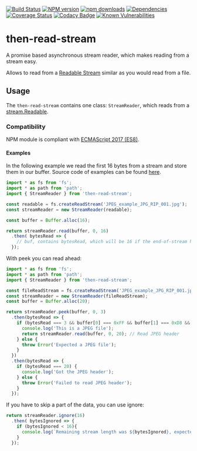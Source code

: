 [![Build Status](https://travis-ci.org/Borewit/then-read-stream.svg?branch=master)](https://travis-ci.org/Borewit/then-read-stream)
[![NPM version](https://badge.fury.io/js/then-read-stream.svg)](https://npmjs.org/package/then-read-stream)
[![npm downloads](http://img.shields.io/npm/dm/then-read-stream.svg)](https://npmcharts.com/compare/then-read-stream?start=600&interval=30)
[![Dependencies](https://david-dm.org/Borewit/then-read-stream.svg)](https://david-dm.org/Borewit/then-read-stream)
[![Coverage Status](https://coveralls.io/repos/github/Borewit/then-read-stream/badge.svg?branch=master)](https://coveralls.io/github/Borewit/then-read-stream?branch=master)
[![Codacy Badge](https://api.codacy.com/project/badge/Grade/8a89b90858734a6da07570eaf2e89849)](https://www.codacy.com/app/Borewit/then-read-stream?utm_source=github.com&amp;utm_medium=referral&amp;utm_content=Borewit/then-read-stream&amp;utm_campaign=Badge_Grade)
[![Known Vulnerabilities](https://snyk.io/test/github/Borewit/then-read-stream/badge.svg?targetFile=package.json)](https://snyk.io/test/github/Borewit/then-read-stream?targetFile=package.json)

# then-read-stream

A promise based asynchronous stream reader, which makes reading from a stream easy.

Allows to read from a [Readable Stream](https://nodejs.org/api/stream.html#stream_readable_streams) 
similar as you would read from a file.

## Usage

The `then-read-stream` contains one class: `StreamReader`, which reads from a [stream.Readable](https://nodejs.org/api/stream.html#stream_class_stream_readable).

### Compatibility

NPM module is compliant with [ECMAScript 2017 (ES8)](https://en.wikipedia.org/wiki/ECMAScript#8th_Edition_-_ECMAScript_2017).

#### Examples

In the following example we read the first 16 bytes from a stream and store them in our buffer.
Source code of examples can be found [here](test/examples.ts).

```JavaScript
import * as fs from 'fs';
import * as path from 'path';
import { StreamReader } from 'then-read-stream';

const readable = fs.createReadStream('JPEG_example_JPG_RIP_001.jpg');
const streamReader = new StreamReader(readable);

const buffer = Buffer.alloc(16);

return streamReader.read(buffer, 0, 16)
  .then( bytesRead => {
    // buf, contains bytesRead, which will be 16 if the end-of-stream has not been reached
  });
```

With peek you can read ahead:
```JavaScript
import * as fs from 'fs';
import * as path from 'path';
import { StreamReader } from 'then-read-stream';

const fileReadStream = fs.createReadStream('JPEG_example_JPG_RIP_001.jpg');
const streamReader = new StreamReader(fileReadStream);
const buffer = Buffer.alloc(20);

return streamReader.peek(buffer, 0, 3)
  .then(bytesRead => {
    if (bytesRead === 3 && buffer[0] === 0xFF && buffer[1] === 0xD8 && buffer[2] === 0xFF) {
      console.log('This is a JPEG file');
      return streamReader.read(buffer, 0, 20); // Read JPEG header
    } else {
      throw Error('Expected a JPEG file');
    }
  })
  .then(bytesRead => {
    if (bytesRead === 20) {
      console.log('Got the JPEG header');
    } else {
      throw Error('Failed to read JPEG header');
    }
  });
```

If you have to skip a part of the data, you can use ignore:
```JavaScript
return streamReader.ignore(16)
  .then( bytesIgnored => {
    if (bytesIgnored < 16){
      console.log(`Remaining stream length was ${bytesIgnored}, expected 16`);
    }
  });
```

